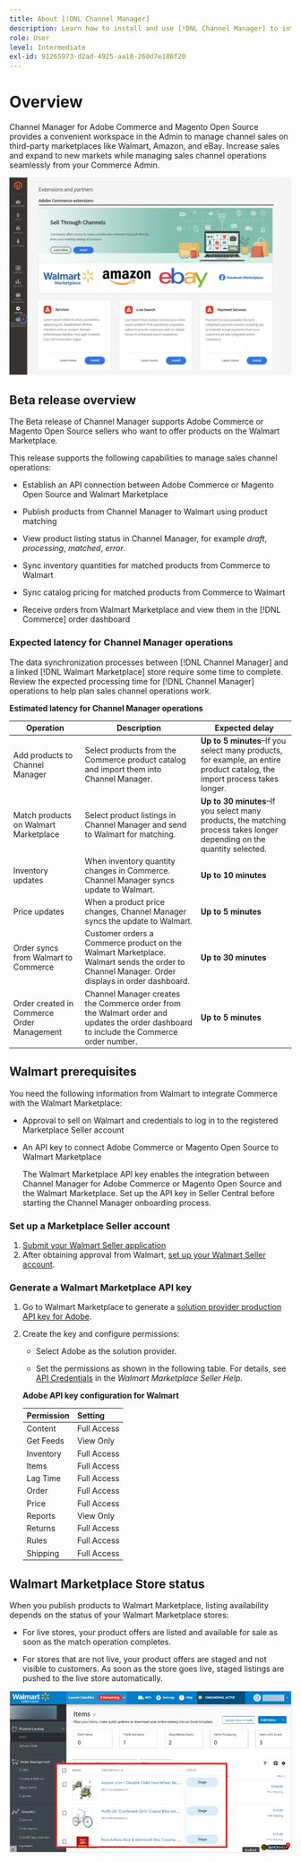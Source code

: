 ```yaml
---
title: About [!DNL Channel Manager]
description: Learn how to install and use [!DNL Channel Manager] to integrate Adobe Commerce and Magento Open Source stores with third-party marketplaces and create a sales channel to manage marketplace listings, pricing, inventory, and sales seamlessly from your Commerce Admin.
role: User
level: Intermediate
exl-id: 91265973-d2ad-4925-aa10-260d7e186f20
---
```

# Overview

Channel Manager for Adobe Commerce and Magento Open Source provides a convenient workspace in the Admin to manage channel sales on third-party marketplaces like Walmart, Amazon, and eBay. Increase sales and expand to new markets while managing sales channel operations seamlessly from your Commerce Admin.

![[!DNL Channel Manager] extension Admin view](assets/channel-manager-admin-entry-page.png)

## Beta release overview

The Beta release of Channel Manager supports Adobe Commerce or Magento Open Source sellers who want to offer products on the Walmart Marketplace.

This release supports the following capabilities to manage sales channel operations:

* Establish an API connection between Adobe Commerce or Magento Open Source and Walmart Marketplace

* Publish products from Channel Manager to Walmart using product matching

* View product listing status in Channel Manager, for example *draft*, *processing*, *matched*, *error*.

* Sync inventory quantities for matched products from Commerce to Walmart

* Sync catalog pricing for matched products from Commerce to Walmart

* Receive orders from Walmart Marketplace and view them in the [!DNL Commerce] order dashboard
      
### Expected latency for Channel Manager operations

The data synchronization processes between [!DNL Channel Manager] and a linked [!DNL Walmart Marketplace] store require some time to complete. Review the expected processing time for [!DNL Channel Manager] operations to help plan sales channel operations work.

**Estimated latency for Channel Manager operations**

| **Operation**                              | **Description**                                                                                                                               | **Expected delay**                                                                                                        |
|--------------------------------------------|-----------------------------------------------------------------------------------------------------------------------------------------------|---------------------------------------------------------------------------------------------------------------------------|
| Add products to Channel Manager            | Select products from the Commerce product catalog and import them into Channel Manager.                                                       | **Up to 5 minutes**–If you select many products, for example, an entire product catalog, the import process takes longer. |
| Match products on Walmart Marketplace      | Select product listings in Channel Manager and send to Walmart for matching.                                                                  | **Up to 30 minutes**–If you select many products, the matching process takes longer depending on the quantity selected.   |
| Inventory updates                          | When inventory quantity changes in Commerce. Channel Manager syncs update to Walmart.                                                         | **Up to 10 minutes**                                                                                                      |
| Price updates                              | When a product price changes, Channel Manager syncs the update to Walmart.                                                                    | **Up to 5 minutes**                                                                                                       |
| Order syncs from Walmart to Commerce       | Customer orders a Commerce product on the Walmart Marketplace. Walmart sends the order to Channel Manager. Order displays in order dashboard. | **Up to 30 minutes**                                                                                                      |
| Order created in Commerce Order Management | Channel Manager creates the Commerce order from the Walmart order and updates the order dashboard to include the Commerce order number.       | **Up to 5 minutes**                                                                                                       |

## Walmart prerequisites

You need the following information from Walmart to integrate Commerce with the Walmart Marketplace:

* Approval to sell on Walmart and credentials to log in to the registered Marketplace Seller account

* An API key to connect Adobe Commerce or Magento Open Source to Walmart Marketplace

  The Walmart Marketplace API key enables the integration between Channel Manager for Adobe Commerce or Magento Open Source and the Walmart Marketplace. Set up the API key in Seller Central before starting the Channel Manager onboarding process.

### Set up a Marketplace Seller account

1. [Submit your Walmart Seller application](https://marketplace-apply.walmart.com/apply?id=0014M00001zivMpQAI)
2. After obtaining approval from Walmart, [set up your Walmart Seller account](https://sellerhelp.walmart.com/seller/s/guide?article=000008219).

### Generate a Walmart Marketplace API key

1. Go to Walmart Marketplace to generate a [solution provider production API key for Adobe](https://developer.walmart.com/#preloginModal?redirectUri=https%3A%2F%2Fdeveloper.walmart.com%2Faccount%2FgenerateKey).

1. Create the key and configure permissions:

   * Select Adobe as the solution provider.
   
   * Set the permissions as shown in the following table. For details, see [API Credentials](https://sellerhelp.walmart.com/seller/s/guide?article=000006422) in the *Walmart Marketplace Seller Help*.

    **Adobe API key configuration for Walmart**

    | **Permission** | **Setting** |
    |----------------|-------------|
    | Content        | Full Access |
    | Get Feeds      | View Only   |
    | Inventory      | Full Access |
    | Items          | Full Access |
    | Lag Time       | Full Access |
    | Order          | Full Access |
    | Price          | Full Access |
    | Reports        | View Only   |
    | Returns        | Full Access |
    | Rules          | Full Access |
    | Shipping       | Full Access |

## Walmart Marketplace Store status

When you publish products to Walmart Marketplace, listing availability depends on the status of your Walmart Marketplace stores:

* For live stores, your product offers are listed and available for sale as soon as the match operation completes. 

* For stores that are not live, your product offers are staged and not visible to customers. As soon as the store goes live, staged listings are pushed to the live store automatically. 


![[!DNL Walmart Seller Central] staged products](assets/walmart-seller-central-staged.png)
